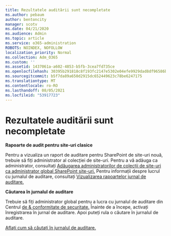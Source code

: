 ```yaml
---
title: Rezultatele auditării sunt necompletate
ms.author: pebaum
author: bentoncity
manager: scotv
ms.date: 04/21/2020
ms.audience: Admin
ms.topic: article
ms.service: o365-administration
ROBOTS: NOINDEX, NOFOLLOW
localization_priority: Normal
ms.collection: Adm_O365
ms.custom: ''
ms.assetid: 1437061a-a602-4853-b5fb-3cea7fd735ce
ms.openlocfilehash: 30395b291818c8f193fc2147e5302e04efe9929dad8df96586be1c3e75bd35aa
ms.sourcegitcommit: b5f7da89a650d2915dc652449623c78be6247175
ms.translationtype: MT
ms.contentlocale: ro-RO
ms.lasthandoff: 08/05/2021
ms.locfileid: "53917723"
---
```

# <a name="auditing-results-are-blank"></a>Rezultatele auditării sunt necompletate

 **Rapoarte de audit pentru site-uri clasice**
  
Pentru a vizualiza un raport de auditare pentru SharePoint de site-uri nouă, trebuie să fiți administrator al colecției de site-uri. Pentru a vă adăuga ca administrator, consultați [Adăugarea administratorilor de colecții de site-uri ca administrator global SharePoint site-uri.](https://go.microsoft.com/fwlink/?linkid=869390) Pentru informații despre lucrul cu jurnalul de auditare, consultați [Vizualizarea rapoartelor jurnal de auditare.](https://go.microsoft.com/fwlink/?linkid=395237) 
  
 **Căutarea în jurnalul de auditare**
  
Trebuie să fiți administrator global pentru a lucra cu jurnalul de auditare din Centrul [de &amp; conformitate de securitate.](https://protection.office.com) Înainte de a începe, activați înregistrarea în jurnal de auditare. Apoi puteți rula o căutare în jurnalul de auditare. 
  
[Aflați cum să căutați în jurnalul de auditare.](https://go.microsoft.com/fwlink/?linkid=708432)
  

